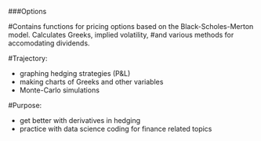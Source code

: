 ###Options

#Contains functions for pricing options based on the Black-Scholes-Merton model. Calculates Greeks, implied volatility,
#and various methods for accomodating dividends. 

#Trajectory: 
  - graphing hedging strategies (P&L)
  - making charts of Greeks and other variables
  - Monte-Carlo simulations 
  
#Purpose:
  - get better with derivatives in hedging 
  - practice with data science coding for finance related topics 
  
 
